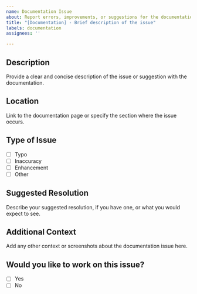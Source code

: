```yaml
---
name: Documentation Issue
about: Report errors, improvements, or suggestions for the documentation.
title: "[Documentation] - Brief description of the issue"
labels: documentation
assignees: ''

---
```


## Description
Provide a clear and concise description of the issue or suggestion with the documentation.

## Location
Link to the documentation page or specify the section where the issue occurs.

## Type of Issue
- [ ] Typo
- [ ] Inaccuracy
- [ ] Enhancement
- [ ] Other

## Suggested Resolution
Describe your suggested resolution, if you have one, or what you would expect to see.

## Additional Context
Add any other context or screenshots about the documentation issue here.

## Would you like to work on this issue?
- [ ] Yes
- [ ] No
